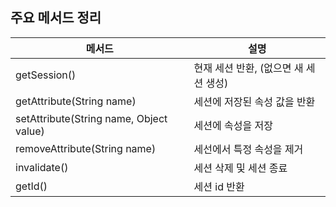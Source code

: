 ## 주요 메서드 정리
|메서드|설명|
|-----|----|
|getSession()|현재 세션 반환, (없으면 새 세션 생성)|
|getAttribute(String name)| 세션에 저장된 속성 값을 반환|
|setAttribute(String name, Object value) | 세션에 속성을 저장
|removeAttribute(String name) | 세선에서 특정 속성을 제거 |
|invalidate() | 세션 삭제 및 세션 종료 |
|getId() | 세션 id 반환| 
